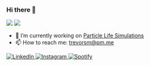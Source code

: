 ### Hi there 👋
![](https://hit.yhype.me/github/profile?user_id=28761454)
![](https://komarev.com/ghpvc/?username=trevsm)

- 🔭 I’m currently working on [Particle Life Simulations](https://trevsm.github.io/particlelife-sim/)
- 📫 How to reach me: trevorsm@pm.me

<a href="https://www.linkedin.com/in/trevor-smith-27621613b/" target="_new">
<img src="https://img.shields.io/badge/LinkedIn-%230077B5.svg?&style=flat-square&logo=linkedin&logoColor=white" alt="LinkedIn">
</a>
<a href="https://www.instagram.com/trev_sm/" target="new">
<img src="https://img.shields.io/badge/Instagram-%23E4405F.svg?&style=flat-square&logo=instagram&logoColor=white" alt="Instagram">
</a>
<a href="https://open.spotify.com/playlist/34VXSKqaxu1TCz27ML1ZkI" target="new">
<img src="https://img.shields.io/badge/Spotify-%231ED760.svg?&style=flat-square&logo=spotify&logoColor=white" alt="Spotify">
</a>
